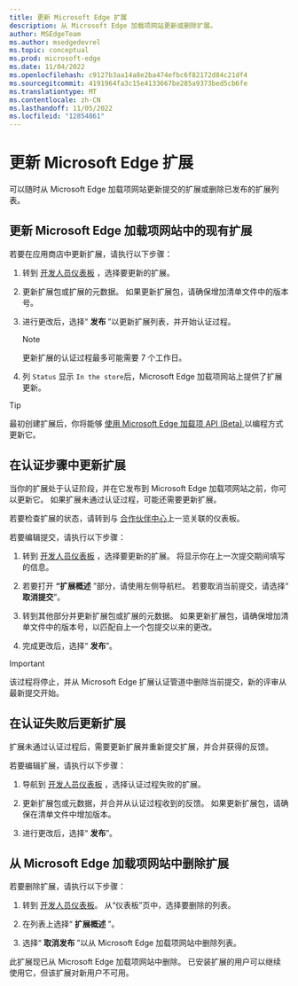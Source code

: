 ```yaml
---
title: 更新 Microsoft Edge 扩展
description: 从 Microsoft Edge 加载项网站更新或删除扩展。
author: MSEdgeTeam
ms.author: msedgedevrel
ms.topic: conceptual
ms.prod: microsoft-edge
ms.date: 11/04/2022
ms.openlocfilehash: c9127b3aa14a8e2ba474efbc6f82172d84c21df4
ms.sourcegitcommit: 4191964fa3c15e4133667be285a9373bed5cb6fe
ms.translationtype: MT
ms.contentlocale: zh-CN
ms.lasthandoff: 11/05/2022
ms.locfileid: "12854861"
---
```

# <a name="update-a-microsoft-edge-extension"></a>更新 Microsoft Edge 扩展

可以随时从 Microsoft Edge 加载项网站更新提交的扩展或删除已发布的扩展列表。


<!-- ====================================================================== -->
## <a name="update-an-existing-extension-in-the-microsoft-edge-add-ons-website"></a>更新 Microsoft Edge 加载项网站中的现有扩展

若要在应用商店中更新扩展，请执行以下步骤：

1.  转到 [开发人员仪表板](https://partner.microsoft.com/dashboard/microsoftedge/public/login?ref=dd) ，选择要更新的扩展。

1.  更新扩展包或扩展的元数据。  如果更新扩展包，请确保增加清单文件中的版本号。

1.  进行更改后，选择“ **发布** ”以更新扩展列表，并开始认证过程。

    > [!NOTE]
    > 更新扩展的认证过程最多可能需要 7 个工作日。

1.  列 `Status` 显示 `In the store`后，Microsoft Edge 加载项网站上提供了扩展更新。

> [!TIP]
> 最初创建扩展后，你将能够 [使用 Microsoft Edge 加载项 API (Beta) ](api/using-addons-api.md)以编程方式更新它。


<!-- ====================================================================== -->
## <a name="update-your-extension-during-the-certification-step"></a>在认证步骤中更新扩展

当你的扩展处于认证阶段，并在它发布到 Microsoft Edge 加载项网站之前，你可以更新它。 如果扩展未通过认证过程，可能还需要更新扩展。

若要检查扩展的状态，请转到与 [合作伙伴中心](https://partner.microsoft.com/dashboard/microsoftedge/public/login?ref=dd)上一览关联的仪表板。

若要编辑提交，请执行以下步骤：

1. 转到 [开发人员仪表板](https://partner.microsoft.com/dashboard/microsoftedge/public/login?ref=dd) ，选择要更新的扩展。  将显示你在上一次提交期间填写的信息。

1. 若要打开 **“扩展概述** ”部分，请使用左侧导航栏。  若要取消当前提交，请选择“ **取消提交**”。

1. 转到其他部分并更新扩展包或扩展的元数据。  如果更新扩展包，请确保增加清单文件中的版本号，以匹配自上一个包提交以来的更改。

1. 完成更改后，选择“ **发布**”。

> [!IMPORTANT]
> 该过程将停止，并从 Microsoft Edge 扩展认证管道中删除当前提交，新的评审从最新提交开始。


<!-- ====================================================================== -->
## <a name="update-your-extension-after-it-failed-the-certification"></a>在认证失败后更新扩展

扩展未通过认证过程后，需要更新扩展并重新提交扩展，并合并获得的反馈。

若要编辑扩展，请执行以下步骤：

1. 导航到 [开发人员仪表板](https://partner.microsoft.com/dashboard/microsoftedge/public/login?ref=dd) ，选择认证过程失败的扩展。

1. 更新扩展包或元数据，并合并从认证过程收到的反馈。  如果更新扩展包，请确保在清单文件中增加版本。

1. 进行更改后，选择“ **发布**”。


<!-- ====================================================================== -->
## <a name="remove-an-extension-from-the-microsoft-edge-add-ons-website"></a>从 Microsoft Edge 加载项网站中删除扩展

若要删除扩展，请执行以下步骤：

1. 转到 [开发人员仪表板](https://partner.microsoft.com/dashboard/microsoftedge/public/login?ref=dd)。  从“仪表板”页中，选择要删除的列表。

1. 在列表上选择“ **扩展概述** ”。

1. 选择“ **取消发布** ”以从 Microsoft Edge 加载项网站中删除列表。

此扩展现已从 Microsoft Edge 加载项网站中删除。  已安装扩展的用户可以继续使用它，但该扩展对新用户不可用。
